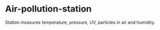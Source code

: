 # Air-pollution-station
Station measures temperature, pressure, UV, particles in air and humidity. 
